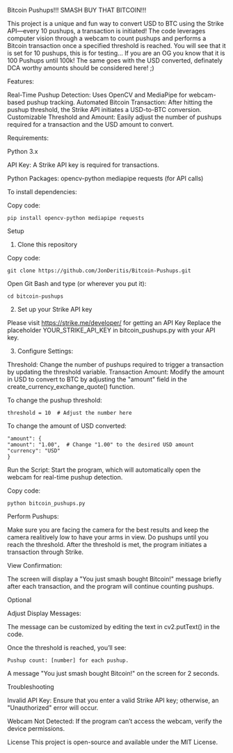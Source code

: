 Bitcoin Pushups!!! 
SMASH BUY THAT BITCOIN!!!

This project is a unique and fun way to convert USD to BTC using the Strike API—every 10 pushups, a transaction is initiated! 
The code leverages computer vision through a webcam to count pushups and performs a Bitcoin transaction once a specified threshold is reached.
You will see that it is set for 10 pushups, this is for testing... If you are an OG you know that it is 100 Pushups until 100k! The same goes with the USD converted, definately DCA worthy amounts should be considered here! ;)

Features:

Real-Time Pushup Detection: Uses OpenCV and MediaPipe for webcam-based pushup tracking.
Automated Bitcoin Transaction: After hitting the pushup threshold, the Strike API initiates a USD-to-BTC conversion.
Customizable Threshold and Amount: Easily adjust the number of pushups required for a transaction and the USD amount to convert.


Requirements:

Python 3.x

API Key: A Strike API key is required for transactions.


Python Packages:
opencv-python
mediapipe
requests (for API calls)


To install dependencies:

Copy code:

    pip install opencv-python mediapipe requests


Setup
1. Clone this repository

Copy code:

    git clone https://github.com/JonDeritis/Bitcoin-Pushups.git


Open Git Bash and type (or wherever you put it): 

    cd bitcoin-pushups


2. Set up your Strike API key

Please visit https://strike.me/developer/ for getting an API Key
Replace the placeholder YOUR_STRIKE_API_KEY in bitcoin_pushups.py with your API key.


3. Configure Settings:

Threshold: 
Change the number of pushups required to trigger a transaction by updating the threshold variable.
Transaction Amount: Modify the amount in USD to convert to BTC by adjusting the "amount" field in the create_currency_exchange_quote() function.


To change the pushup threshold:

    threshold = 10  # Adjust the number here


To change the amount of USD converted:

    "amount": {
    "amount": "1.00",  # Change "1.00" to the desired USD amount
    "currency": "USD"
    }


Run the Script: 
Start the program, which will automatically open the webcam for real-time pushup detection.

Copy code:

    python bitcoin_pushups.py


Perform Pushups: 

Make sure you are facing the camera for the best results and keep the camera realitively low to have your arms in view. 
Do pushups until you reach the threshold. After the threshold is met, the program initiates a transaction through Strike.


View Confirmation: 

The screen will display a "You just smash bought Bitcoin!" message briefly after each transaction, and the program will continue counting pushups.

Optional

Adjust Display Messages: 


The message can be customized by editing the text in cv2.putText() in the code.


Once the threshold is reached, you’ll see:

    Pushup count: [number] for each pushup.


A message "You just smash bought Bitcoin!" on the screen for 2 seconds.


Troubleshooting

Invalid API Key: Ensure that you enter a valid Strike API key; otherwise, an "Unauthorized" error will occur.

Webcam Not Detected: If the program can’t access the webcam, verify the device permissions.


License
This project is open-source and available under the MIT License.

